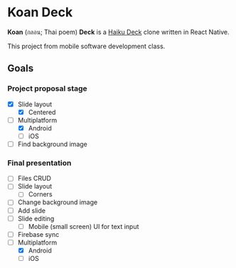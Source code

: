 # Koan Deck

**Koan** (กลอน; Thai poem) **Deck** is a [Haiku Deck](https://www.haikudeck.com) clone written in React Native.

This project from mobile software development class.

## Goals
### Project proposal stage
- [x] Slide layout
  - [x] Centered
- [ ] Multiplatform
  - [x] Android
  - [ ] iOS
- [ ] Find background image

### Final presentation
- [ ] Files CRUD
- [ ] Slide layout
  - [ ] Corners
- [ ] Change background image
- [ ] Add slide
- [ ] Slide editing
  - [ ] Mobile (small screen) UI for text input
- [ ] Firebase sync
- [ ] Multiplatform
  - [x] Android
  - [ ] iOS